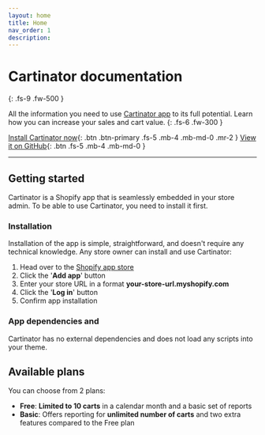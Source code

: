 ```yaml
---
layout: home
title: Home
nav_order: 1
description: 
---
```


# Cartinator documentation
{: .fs-9 .fw-500 }

All the information you need to use [Cartinator app](https://apps.shopify.com/cartinator-cart-analytics) to its full potential. Learn how you can increase your sales and cart value.
{: .fs-6 .fw-300 }

[Install Cartinator now](https://apps.shopify.com/cartinator-cart-analytics){: .btn .btn-primary .fs-5 .mb-4 .mb-md-0 .mr-2 } [View it on GitHub](https://github.com/cartinator-app/cartinator-docs){: .btn .fs-5 .mb-4 .mb-md-0 }

-------

## Getting started

Cartinator is a Shopify app that is seamlessly embedded in your store admin. To be able to use Cartinator, you need to install it first.

### Installation

Installation of the app is simple, straightforward, and doesn't require any technical knowledge. Any store owner can install and use Cartinator:

1. Head over to the [Shopify app store](https://apps.shopify.com/cartinator-cart-analytics)
2. Click the '**Add app**' button
3. Enter your store URL in a format **your-store-url.myshopify.com**
4. Click the '**Log in**' button
5. Confirm app installation

### App dependencies and 
Cartinator has no external dependencies and does not load any scripts into your theme.

## Available plans

You can choose from 2 plans:

- **Free**: **Limited to 10 carts** in a calendar month and a basic set of reports
- **Basic**: Offers reporting for **unlimited number of carts** and two extra features compared to the Free plan

